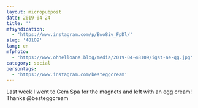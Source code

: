 ```yaml
---
layout: micropubpost
date: 2019-04-24
title: ''
mfsyndication:
  - 'https://www.instagram.com/p/Bwo8iv_FpDl/'
slug: '48109'
lang: en
mfphoto:
  - 'https://www.ohhelloana.blog/media/2019-04-48109/igst-ae-qg.jpg'
category: social
persontags:
  - 'https://www.instagram.com/besteggcream'
---
```

Last week I went to Gem Spa for the magnets and left with an egg cream! Thanks @besteggcream

